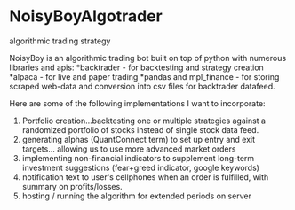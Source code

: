 # NoisyBoyAlgotrader
algorithmic trading strategy

NoisyBoy is an algorithmic trading bot built on top of python with numerous libraries and apis: 
*backtrader - for backtesting and strategy creation 
*alpaca - for live and paper trading 
*pandas and mpl_finance - for storing scraped web-data and conversion into csv files for backtrader datafeed. 

Here are some of the following implementations I want to incorporate: 
1. Portfolio creation...backtesting one or multiple strategies against a randomized portfolio of stocks instead of single stock data feed. 
2. generating alphas (QuantConnect term) to set up entry and exit targets... allowing us to use more advanced market orders
3. implementing non-financial indicators to supplement long-term investment suggestions (fear+greed indicator, google keywords)
4. notification text to user's cellphones when an order is fulfilled, with summary on profits/losses. 
5. hosting / running the algorithm for extended periods on server
